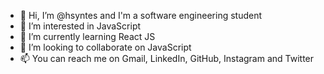 - 👋 Hi, I’m @hsyntes and I'm a software engineering student
- 👀 I’m interested in JavaScript
- 🌱 I’m currently learning React JS
- 💞️ I’m looking to collaborate on JavaScript
- 📫 You can reach me on Gmail, LinkedIn, GitHub, Instagram and Twitter 

<!---
hsyntes/hsyntes is a ✨ special ✨ repository because its `README.md` (this file) appears on your GitHub profile.
You can click the Preview link to take a look at your changes.
--->
